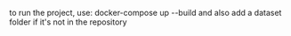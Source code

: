 to run the project, use: docker-compose up --build
and also add a dataset folder if it's not in the repository
